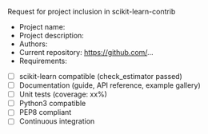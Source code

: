 Request for project inclusion in scikit-learn-contrib

* Project name:
* Project description:
* Authors: 
* Current repository: https://github.com/...
* Requirements:
 * [ ] scikit-learn compatible (check_estimator passed)
 * [ ] Documentation (guide, API reference, example gallery)
 * [ ] Unit tests (coverage: xx%)
 * [ ] Python3 compatible
 * [ ] PEP8 compliant
 * [ ] Continuous integration
